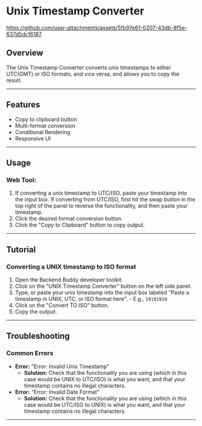 # Unix Timestamp Converter




https://github.com/user-attachments/assets/5fb97e61-0207-43db-8f5e-637d5dc16187





## Overview

The Unix Timestamp Converter converts unix timestamps to either UTC(GMT) or ISO formats, and vice versa, and allows you to copy the result.

---

## Features

- Copy to clipboard button
- Multi-format conversion
- Conditional Rendering
- Responsive UI

---

## Usage

### Web Tool:

1. If converting a unix timestamp to UTC/ISO, paste your timestamp into the input box. If converting from UTC/ISO, first hit the swap button in the top right of the panel to reverse the functionality, and then paste your timestamp.
2. Click the desired format conversion button.
3. Click the "Copy to Clipboard" button to copy output.

---

## Tutorial

### Converting a UNIX timestamp to ISO format

1. Open the Backend Buddy developer toolkit.
2. Click on the "UNIX Timestamp Converter" button on the left side panel.
3. Type, or paste your unix timestamp into the input box labeled "Paste a timestamp in UNIX, UTC, or ISO format here". - E.g., `19191919`
4. Click on the "Convert TO ISO" button.
5. Copy the output.

---

## Troubleshooting

### Common Errors

- **Error:** "Error: Invalid Unix Timestamp"
  - **Solution:** Check that the functionality you are using (which in this case would be UNIX to UTC/ISO) is what you want, and that your timestamp contains no illegal characters.
- **Error:** "Error: Invalid Date Format"
  - **Solution:** Check that the functionality you are using (which in this case would be UTC/ISO to UNIX) is what you want, and that your timestamp contains no illegal characters.

---
